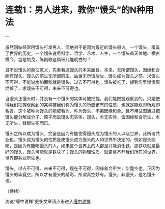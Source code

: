 连载1：男人进来，教你“馒头”的N种用法
====



一

虽然回帖经常用馒头打发男人，但绝对不是因为最近的馒头很火。一个馒头，覆盖了世界的历史，一个馒头说尽科学、哲学、艺术、人生，一个馒头盖天盖地、横古横今，岂是胡戈，陈凯歌这俩哥儿能明白的？





且不说馒头的象征意义，先看看这馒头的本来面目。本来，无所谓馒头，因缘和合而有馒头。馒头的前生无所谓前生，后世无所谓后世，馒头成为馒头之前，求馒头不可得，不能说水加面粉就是馒头，过去不可得也；馒头被吃了、掉到沟里慢慢腐烂掉了，求馒头不可得，未来不可得也。

当馒头正馒头时，并没有一个馒头的实体可被把握。我们能把握观察到的，只是使得我们把握观察到的某种被我们称为馒头的所应该有的性质，也就是能观即所观即名言。这个被称为馒头的能被看为、称为馒头，不离因缘和合。且不用试图通过把馒头能分解成分子、原子而说馒头无实体。馒头，本无实体，皆因缘和合所生，本无所生，翳眼生花而已。

馒头之所以成为馒头，完全是因为有能使得馒头成为馒头的人以及世界，此所谓共业也。馒头成为馒头的性质是使馒头成为馒头的人和世界所决定的。例如馒头能吃，是因为有能吃馒头的人，如果这个世界上的人都是只能消化铁，那铁块就是最好的馒头，馒头可能就是铁块了；馒头的物理性质，就更离不开我们所在的世界，世界即共业所生也。

馒头，过去不可得、未来不可得，现在不可得，因缘和合所生，毕竟空也。正因为馒头的毕竟空，所以才有馒头的精彩，所谓真空妙有。馒头，非馒头，是名馒头也。

（待续）






















浏览“缠中说禅”更多文章请点击进入[缠中说禅](http://blog.sina.com.cn/m/chzhshch)
